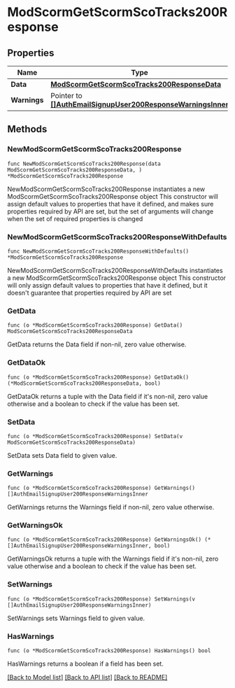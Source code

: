 # ModScormGetScormScoTracks200Response

## Properties

Name | Type | Description | Notes
------------ | ------------- | ------------- | -------------
**Data** | [**ModScormGetScormScoTracks200ResponseData**](ModScormGetScormScoTracks200ResponseData.md) |  | 
**Warnings** | Pointer to [**[]AuthEmailSignupUser200ResponseWarningsInner**](AuthEmailSignupUser200ResponseWarningsInner.md) |  | [optional] 

## Methods

### NewModScormGetScormScoTracks200Response

`func NewModScormGetScormScoTracks200Response(data ModScormGetScormScoTracks200ResponseData, ) *ModScormGetScormScoTracks200Response`

NewModScormGetScormScoTracks200Response instantiates a new ModScormGetScormScoTracks200Response object
This constructor will assign default values to properties that have it defined,
and makes sure properties required by API are set, but the set of arguments
will change when the set of required properties is changed

### NewModScormGetScormScoTracks200ResponseWithDefaults

`func NewModScormGetScormScoTracks200ResponseWithDefaults() *ModScormGetScormScoTracks200Response`

NewModScormGetScormScoTracks200ResponseWithDefaults instantiates a new ModScormGetScormScoTracks200Response object
This constructor will only assign default values to properties that have it defined,
but it doesn't guarantee that properties required by API are set

### GetData

`func (o *ModScormGetScormScoTracks200Response) GetData() ModScormGetScormScoTracks200ResponseData`

GetData returns the Data field if non-nil, zero value otherwise.

### GetDataOk

`func (o *ModScormGetScormScoTracks200Response) GetDataOk() (*ModScormGetScormScoTracks200ResponseData, bool)`

GetDataOk returns a tuple with the Data field if it's non-nil, zero value otherwise
and a boolean to check if the value has been set.

### SetData

`func (o *ModScormGetScormScoTracks200Response) SetData(v ModScormGetScormScoTracks200ResponseData)`

SetData sets Data field to given value.


### GetWarnings

`func (o *ModScormGetScormScoTracks200Response) GetWarnings() []AuthEmailSignupUser200ResponseWarningsInner`

GetWarnings returns the Warnings field if non-nil, zero value otherwise.

### GetWarningsOk

`func (o *ModScormGetScormScoTracks200Response) GetWarningsOk() (*[]AuthEmailSignupUser200ResponseWarningsInner, bool)`

GetWarningsOk returns a tuple with the Warnings field if it's non-nil, zero value otherwise
and a boolean to check if the value has been set.

### SetWarnings

`func (o *ModScormGetScormScoTracks200Response) SetWarnings(v []AuthEmailSignupUser200ResponseWarningsInner)`

SetWarnings sets Warnings field to given value.

### HasWarnings

`func (o *ModScormGetScormScoTracks200Response) HasWarnings() bool`

HasWarnings returns a boolean if a field has been set.


[[Back to Model list]](../README.md#documentation-for-models) [[Back to API list]](../README.md#documentation-for-api-endpoints) [[Back to README]](../README.md)


